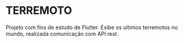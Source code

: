 # TERREMOTO

Projeto com fins de estudo de Flutter. Exibe os ultimos terremotos no mundo, realizada comunicação com API rest.


